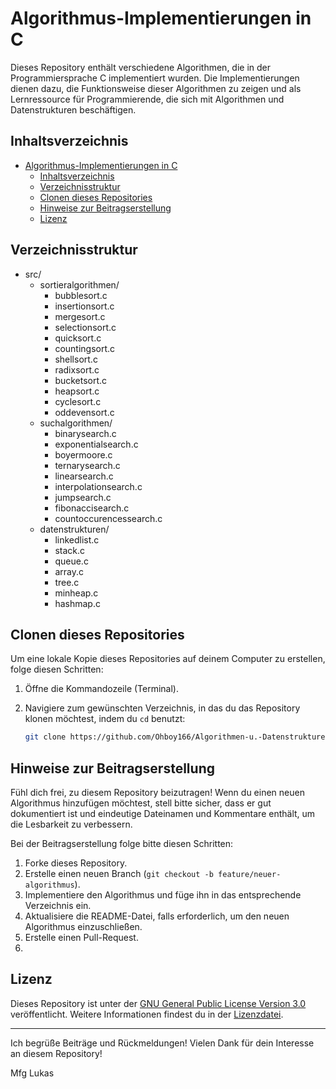 # Algorithmus-Implementierungen in C

Dieses Repository enthält verschiedene Algorithmen, die in der Programmiersprache C implementiert wurden. Die Implementierungen dienen dazu, die Funktionsweise dieser Algorithmen zu zeigen und als Lernressource für Programmierende, die sich mit Algorithmen und Datenstrukturen beschäftigen.


## Inhaltsverzeichnis

- [Algorithmus-Implementierungen in C](#algorithmus-implementierungen-in-c)
  - [Inhaltsverzeichnis](#inhaltsverzeichnis)
  - [Verzeichnisstruktur](#verzeichnisstruktur)
  - [Clonen dieses Repositories](#clonen-dieses-repositories)
  - [Hinweise zur Beitragserstellung](#hinweise-zur-beitragserstellung)
  - [Lizenz](#lizenz)

## Verzeichnisstruktur
- src/
    - sortieralgorithmen/
        - bubblesort.c
        - insertionsort.c
        - mergesort.c
        - selectionsort.c
        - quicksort.c
        - countingsort.c
        - shellsort.c
        - radixsort.c
        - bucketsort.c
        - heapsort.c
        - cyclesort.c
        - oddevensort.c
    - suchalgorithmen/
        - binarysearch.c
        - exponentialsearch.c
        - boyermoore.c
        - ternarysearch.c
        - linearsearch.c
        - interpolationsearch.c
        - jumpsearch.c
        - fibonaccisearch.c
        - countoccurencessearch.c
    - datenstrukturen/
        - linkedlist.c
        - stack.c
        - queue.c
        - array.c
        - tree.c
        - minheap.c
        - hashmap.c

## Clonen dieses Repositories

Um eine lokale Kopie dieses Repositories auf deinem Computer zu erstellen, folge diesen Schritten:

1. Öffne die Kommandozeile (Terminal).

2. Navigiere zum gewünschten Verzeichnis, in das du das Repository klonen möchtest, indem du `cd` benutzt:
   ```bash
   git clone https://github.com/Ohboy166/Algorithmen-u.-Datenstrukturen.git
## Hinweise zur Beitragserstellung

Fühl dich frei, zu diesem Repository beizutragen! Wenn du einen neuen Algorithmus hinzufügen möchtest, stell bitte sicher, dass er gut dokumentiert ist und eindeutige Dateinamen und Kommentare enthält, um die Lesbarkeit zu verbessern.

Bei der Beitragserstellung folge bitte diesen Schritten:

1. Forke dieses Repository.
2. Erstelle einen neuen Branch (`git checkout -b feature/neuer-algorithmus`).
3. Implementiere den Algorithmus und füge ihn in das entsprechende Verzeichnis ein.
4. Aktualisiere die README-Datei, falls erforderlich, um den neuen Algorithmus einzuschließen.
5. Erstelle einen Pull-Request.
6. 
## Lizenz

Dieses Repository ist unter der [GNU General Public License Version 3.0](https://www.gnu.org/licenses/gpl-3.0.html) veröffentlicht. Weitere Informationen findest du in der [Lizenzdatei](LICENSE).

---

Ich begrüße Beiträge und Rückmeldungen! 
Vielen Dank für dein Interesse an diesem Repository!


Mfg Lukas